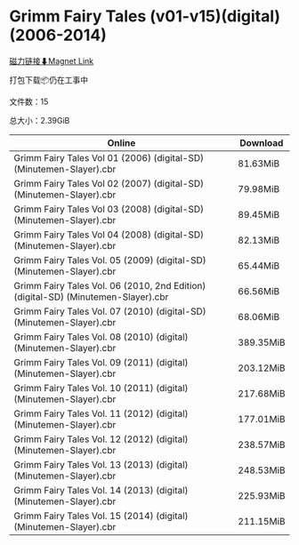 # Grimm Fairy Tales (v01-v15)(digital)(2006-2014)

[磁力链接⬇Magnet Link](magnet:?xt=urn:btih:be4eafe8bc18820759e00161a6490fb93b8e00d2&dn=Grimm%20Fairy%20Tales%20%28v01-v15%29%28digital%29%282006-2014%29)

打包下载📦仍在工事中

文件数：15

总大小：2.39GiB

Online | Download
--- | ---
Grimm Fairy Tales Vol 01 (2006) (digital-SD) (Minutemen-Slayer).cbr | 81.63MiB
Grimm Fairy Tales Vol 02 (2007) (digital-SD) (Minutemen-Slayer).cbr | 79.98MiB
Grimm Fairy Tales Vol 03 (2008) (digital-SD) (Minutemen-Slayer).cbr | 89.45MiB
Grimm Fairy Tales Vol 04 (2008) (digital-SD) (Minutemen-Slayer).cbr | 82.13MiB
Grimm Fairy Tales Vol. 05 (2009) (digital-SD) (Minutemen-Slayer).cbr | 65.44MiB
Grimm Fairy Tales Vol. 06 (2010, 2nd Edition) (digital-SD) (Minutemen-Slayer).cbr | 66.56MiB
Grimm Fairy Tales Vol. 07 (2010) (digital-SD) (Minutemen-Slayer).cbr | 68.06MiB
Grimm Fairy Tales Vol. 08 (2010) (digital) (Minutemen-Slayer).cbr | 389.35MiB
Grimm Fairy Tales Vol. 09 (2011) (digital) (Minutemen-Slayer).cbr | 203.12MiB
Grimm Fairy Tales Vol. 10 (2011) (digital) (Minutemen-Slayer).cbr | 217.68MiB
Grimm Fairy Tales Vol. 11 (2012) (digital) (Minutemen-Slayer).cbr | 177.01MiB
Grimm Fairy Tales Vol. 12 (2012) (digital) (Minutemen-Slayer).cbr | 238.57MiB
Grimm Fairy Tales Vol. 13 (2013) (digital) (Minutemen-Slayer).cbr | 248.53MiB
Grimm Fairy Tales Vol. 14 (2013) (digital) (Minutemen-Slayer).cbr | 225.93MiB
Grimm Fairy Tales Vol. 15 (2014) (digital) (Minutemen-Slayer).cbr | 211.15MiB